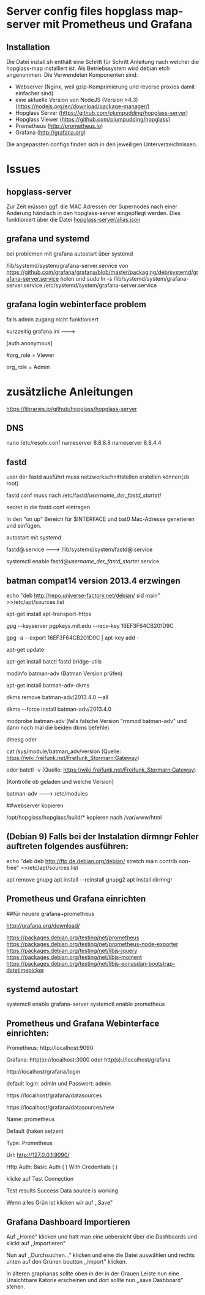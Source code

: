 # Server config files hopglass map-server mit Prometheus und Grafana

## Installation

Die Datei install.sh enthält eine Schritt für Schritt Anleitung nach welcher die hopglass-map installiert ist. Als Betriebssystem wird debian etch angenommen. Die Verwendeten Komponenten sind:

- Webserver (Nginx, weil gzip-Komprimierung und reverse proxies damit einfacher sind)
- eine aktuelle Version von NodeJS (Version >4.3) (https://nodejs.org/en/download/package-manager/)
- Hopglass Server (https://github.com/plumpudding/hopglass-server)
- Hopglass Viewer (https://github.com/plumpudding/hopglass)
- Prometheus (http://prometheus.io)
- Grafana (http://grafana.org)

Die angepassten configs finden sich in den jeweiligen Unterverzeichnissen.


# Issues

## hopglass-server
Zur Zeit müssen ggf. die MAC Adressen der Supernodes nach einer Änderung händisch in den hopglass-server eingepflegt werden. Dies funktioniert über die Datei [hopglass-server/alias.json](hopglass-server/alias.json)

## grafana und systemd
bei problemen mit grafana autostart über systemd

/lib/systemd/system/grafana-server.service von https://github.com/grafana/grafana/blob/master/packaging/deb/systemd/grafana-server.service holen
und
sudo ln -s /lib/systemd/system/grafana-server.service /etc/systemd/system/grafana-server.service

## grafana login webinterface problem 
falls admin zugang nicht funktioniert

kurzzeitig grafana.ini ---> 

[auth.anonymous]

#org_role = Viewer

org_role = Admin


# zusätzliche Anleitungen

https://libraries.io/github/hopglass/hopglass-server

## DNS
nano /etc/resolv.conf
nameserver 8.8.8.8
nameserver 8.8.4.4


## fastd
user der fastd ausführt muss netzwerkschnittstellen erstellen können(zb root)

fastd.conf muss nach /etc/fastd/_username_der_fastd_startet_/

secret in die fastd.conf eintragen

In den "on up" Bereich für $INTERFACE und bat0 Mac-Adresse generieren und einfügen.



autostart mit systemd:

fastd@.service ---> /lib/systemd/system/fastd@.service

systemctl enable fastd@_username_der_fastd_startet_.service


## batman compat14 version 2013.4 erzwingen

echo "deb http://repo.universe-factory.net/debian/ sid main" >>/etc/apt/sources.list

apt-get install apt-transport-https 

gpg --keyserver pgpkeys.mit.edu --recv-key  16EF3F64CB201D9C

gpg -a --export 16EF3F64CB201D9C | apt-key add -

apt-get update

apt-get install batctl fastd bridge-utils

modinfo batman-adv (Batman Version prüfen)

apt-get install batman-adv-dkms

dkms remove batman-adv/2013.4.0 --all

dkms --force install batman-adv/2013.4.0

modprobe batman-adv (falls falsche Version "rmmod batman-adv" und dann noch mal die beiden dkms befehle)

dmesg oder 

cat /sys/module/batman_adv/version (Quelle: https://wiki.freifunk.net/Freifunk_Stormarn:Gateway)

oder batctl -v (Quelle: https://wiki.freifunk.net/Freifunk_Stormarn:Gateway)

(Kontrolle ob geladen und welche Version)

 
 

batman-adv ---> /etc/modules

##webserver kopieren

/opt/hopglass/hopglass/build/* kopieren nach /var/www/html




## (Debian 9) Falls bei der Instalation dirmngr Fehler auftreten folgendes ausführen:
echo "deb deb http://ftp.de.debian.org/debian/ stretch main contrib non-free" >>/etc/apt/sources.list

apt remove gnupg
apt install --reinstall gnupg2
apt install dirmngr




## Prometheus und Grafana einrichten

##für neuere grafana+prometheus

http://grafana.org/download/

https://packages.debian.org/testing/net/prometheus 
https://packages.debian.org/testing/net/prometheus-node-exporter
https://packages.debian.org/testing/net/libjs-jquery
https://packages.debian.org/testing/net/libjs-moment
https://packages.debian.org/testing/net/libjs-eonasdan-bootstrap-datetimepicker


## systemd autostart
systemctl enable grafana-server
systemctl enable prometheus


## Prometheus und Grafana Webinterface einrichten:

Prometheus: http://localhost:9090

Grafana: http(s)://localhost:3000 oder  http(s)://localhost/grafana

http://localhost/grafana/login

default login: admin und Passwort: admin

https://localhost/grafana/datasources

https://localhost/grafana/datasources/new



Name: prometheus

Default (haken setzen)

Type: Prometheus

Url: http://127.0.0.1:9090/

Http Auth: Basic Auth ( ) With Credentials ( )

klicke auf Test Connection

Test results
Success
Data source is working

Wenn alles Grün ist klicken wir auf ,,Save"


## Grafana Dashboard Importieren
Auf ,,Home" klicken und hatt man eine uebersicht über die Dashboards und klickt auf ,,Importieren"

Nun auf ,,Durchsuchen..." klicken und eine die Datei auswählen und rechts unten auf den Grünen boutton ,,Import" klicken.

In älteren graphanas sollte oben in der in der Grauen Leiste nun eine Unsichtbare Katorie erscheinen und dort sollte nun ,,save Dashboard" stehen.




